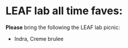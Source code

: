 # LEAF lab all time faves: 

**Please** bring the following the LEAF lab picnic: 
- Indra, Creme brulee 
